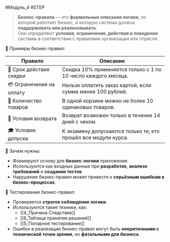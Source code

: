 #Модуль_4 #STEP
> **Бизнес-правила** — это **формальные описания логики**, по которой работает бизнес, и которую система должна **поддерживать или реализовывать**.  
> Они определяют **условия, ограничения, действия и поведение** системы в соответствии с правилами организации или отрасли.

🧠 Примеры бизнес-правил:

|Правило|Описание|
|---|---|
|📅 Срок действия скидки|Скидка 10% применяется только с 1 по 10 число каждого месяца.|
|💳 Ограничение на оплату|Нельзя оплатить заказ картой, если сумма менее 100 рублей.|
|🛒 Количество товаров|В одной корзине можно не более 10 одинаковых товаров.|
|🧾 Условия возврата|Возврат возможен только в течение 14 дней с чеком.|
|🎓 Условие допуска|К экзамену допускаются только те, кто прошёл все модули курса.|

🧩 Зачем нужны:
- Формируют основу для **бизнес-логики** приложения.
- Используются как входные данные при **разработке**, **анализе требований** и **создании тестов**.
- Нарушение бизнес-правил может привести к **серьёзным ошибкам в бизнес-процессах**.

🧪 Тестирование бизнес-правил:
- Проверяется **строгое соблюдение логики**.
- Используются такие техники, как:
    - [[4_Причина Следствие]]
    - [[6_Таблица принятия решений]]
    - [[5_Попарное тестирование]]
- Ошибки в реализации бизнес-правил могут быть **некритичными с технической точки зрения**, но **фатальными для бизнеса**.
